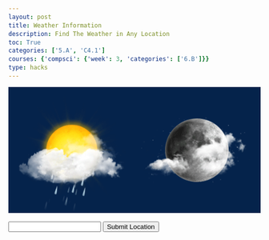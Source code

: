 ```yaml
---
layout: post
title: Weather Information
description: Find The Weather in Any Location
toc: True
categories: ['5.A', 'C4.1']
courses: {'compsci': {'week': 3, 'categories': ['6.B']}}
type: hacks
---
```


![](_notebooks/XHqB.gif)

<div id="output"></div>
<script>
const output = document.getElementById("output");
</script>

<script>
    function Weather() {
        const apiKey = '41c77cef54444957bbb80248230609';
        const apiUrl = 'https://api.weatherapi.com/v1/current.json';


        const location = document.getElementById('input2').value;

        const params = {
            key: apiKey,
            q: location, 
        };

        const url = new URL(apiUrl);
        url.search = new URLSearchParams(params).toString();

        fetch(url)
            .then(response => {
                if (response.ok) {
                    return response.json(); 
                } else {
                    throw new Error('Request failed.');
                }
            })
            .then(data => {
                console.log(data);
                output.innerHTML="The current weather at this location in Farenheit is "+data.current.temp_f+ "degrees and in celcius it is "+data.current.temp_c+" degrees.";
            })
            .catch(error => {
                console.error('Error:', error);
            });
    }
</script>

<body>
    <input type="text" id="input2">
    <button onclick="Weather()">Submit Location</button>
</body>


